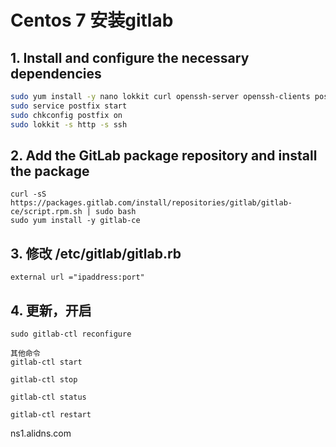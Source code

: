 
# Centos 7 安装gitlab
## 1. Install and configure the necessary dependencies
```bash
sudo yum install -y nano lokkit curl openssh-server openssh-clients postfix cronie
sudo service postfix start
sudo chkconfig postfix on
sudo lokkit -s http -s ssh
```

## 2. Add the GitLab package repository and install the package
```
curl -sS https://packages.gitlab.com/install/repositories/gitlab/gitlab-ce/script.rpm.sh | sudo bash
sudo yum install -y gitlab-ce

```
## 3. 修改    /etc/gitlab/gitlab.rb
```
external url ="ipaddress:port"
```
## 4. 更新，开启
```
sudo gitlab-ctl reconfigure

其他命令
gitlab-ctl start

gitlab-ctl stop

gitlab-ctl status

gitlab-ctl restart

```

ns1.alidns.com
